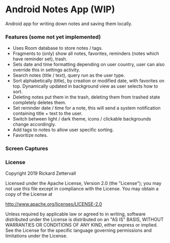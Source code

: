 # Android Notes App (WIP)
Android app for writing down notes and saving them locally.

<strong><h3>Features</strong> (some not yet implemented)</h3>
- Uses Room database to store notes / tags.
- Fragments to (only) show all notes, favorites, reminders (notes which have reminder set), trash.
- Sets date and time formatting depending on user country, user can also override this in settings activity.
- Search notes (title / text), query run as the user type.
- Sort alphabetically (title), by creation or modified date, with favorites on top.
  Dynamically updated in background view as user selects how to sort.
- Deleting notes put them in the trash, deleting them from trashed state completely deletes them.
- Set reminder date / time for a note, this will send a system notification containing title + text to the user.
- Switch between light / dark theme, icons / clickable backgrounds change accordingly.
- Add tags to notes to allow user specific sorting.
- Favoritize notes.

<strong><h3>Screen Captures</h3></strong>


<strong><h3>License</h3></strong>
Copyright 2019 Rickard Zettervall

Licensed under the Apache License, Version 2.0 (the "License");
you may not use this file except in compliance with the License.
You may obtain a copy of the License at

  <a href="https://www.apache.org/licenses/LICENSE-2.0" target="_blank">http://www.apache.org/licenses/LICENSE-2.0</a>

Unless required by applicable law or agreed to in writing, software
distributed under the License is distributed on an "AS IS" BASIS,
WITHOUT WARRANTIES OR CONDITIONS OF ANY KIND, either express or implied.
See the License for the specific language governing permissions and
limitations under the License.
